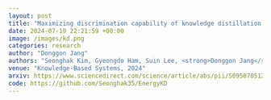 ```yaml
---
layout: post
title: "Maximizing discrimination capability of knowledge distillation with energy function"
date: 2024-07-19 22:21:59 +00:00
image: /images/kd.png
categories: research
author: "Donggon Jang"
authors: "Seonghak Kim, Gyeongdo Ham, Suin Lee, <strong>Donggon Jang</strong> Dae-Shik Kim."
venue: "Knowledge-Based Systems, 2024"
arxiv: https://www.sciencedirect.com/science/article/abs/pii/S0950705124005458
code: https://github.com/Seonghak35/EnergyKD
---
```

